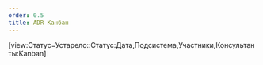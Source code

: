 ```yaml
---
order: 0.5
title: ADR Канбан
---
```


[view:Статус=Устарело::Статус:Дата,Подсистема,Участники,Консультанты:Kanban]